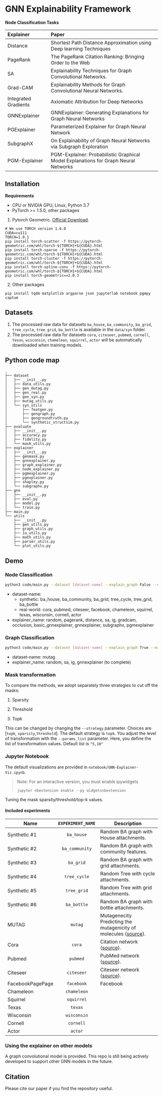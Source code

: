 # GNN Explainability Framework

**Node Classification Tasks**

| Explainer            | Paper                                                                               |
| :------------------- | :---------------------------------------------------------------------------------- |
| Distance             | Shortest Path Distance Approximation using Deep learning Techniques                 |
| PageRank             | The PageRank Citation Ranking: Bringing Order to the Web                            |
| SA                   | Explainability Techniques for Graph Convolutional Networks.                         |
| Grad-CAM             | Explainability Methods for Graph Convolutional Neural Networks.                     |
| Integrated Gradients | Axiomatic Attribution for Deep Networks                                             |
| GNNExplainer         | GNNExplainer: Generating Explanations for Graph Neural Networks                     |
| PGExplainer          | Parameterized Explainer for Graph Neural Network                                    |
| SubgraphX            | On Explainability of Graph Neural Networks via Subgraph Exploration                 |
| PGM-Explainer        | PGM-Explainer: Probabilistic Graphical Model Explanations for Graph Neural Networks |

## Installation

**Requirements**

- CPU or NVIDIA GPU, Linux, Python 3.7
- PyTorch >= 1.5.0, other packages

1. Pytorch Geometric. [Official Download](https://pytorch-geometric.readthedocs.io/en/latest/notes/installation.html).

```
# We use TORCH version 1.6.0
CUDA=cu111
TORCH=1.9.1
pip install torch-scatter -f https://pytorch-geometric.com/whl/torch-${TORCH}+${CUDA}.html
pip install torch-sparse -f https://pytorch-geometric.com/whl/torch-${TORCH}+${CUDA}.html
pip install torch-cluster -f https://pytorch-geometric.com/whl/torch-${TORCH}+${CUDA}.html
pip install torch-spline-conv -f https://pytorch-geometric.com/whl/torch-${TORCH}+${CUDA}.html
pip install torch-geometric==2.0.3
```

2. Other packages

```
pip install tqdm matplotlib argparse json jupyterlab notebook pgmpy captum
```

## Datasets

1. The processed raw data for datasets `ba_house`, `ba_community`, `ba_grid`, `tree_cycle`, `tree_grid`, `ba_bottle` is available in the `data/syn` folder.
2. The processed raw data for datasets `cora`, `citeseer`, `pubmed`, `cornell`, `texas`, `wisconsin`, `chameleon`, `squirrel`, `actor` will be automatically downloaded when training models.

## Python code map

```
.
├── dataset
│   ├── __init__.py
│   ├── data_utils.py
│   ├── gen_mutag.py
│   ├── gen_real.py
│   ├── gen_syn.py
│   ├── mutag_utils.py
│   └── syn_utils
│       ├── featgen.py
│       ├── gengraph.py
│       ├── gengroundtruth.py
│       └── synthetic_structsim.py
├── evaluate
│   ├── __init__.py
│   ├── accuracy.py
│   ├── fidelity.py
│   └── mask_utils.py
├── explainer
│   ├── __init__.py
│   ├── genmask.py
│   ├── gnnexplainer.py
│   ├── graph_explainer.py
│   ├── node_explainer.py
│   ├── pgmexplainer.py
│   ├── pgexplainer.py
│   ├── shapley.py
│   └── subgraphx.py
├── gnn
│   ├── __init__.py
│   ├── eval.py
│   ├── model.py
│   └── train.py
├── main.py
└── utils
    ├── __init__.py
    ├── gen_utils.py
    ├── graph_utils.py
    ├── io_utils.py
    ├── math_utils.py
    ├── parser_utils.py
    └── plot_utils.py

```

## Demo

### Node Classification

```bash
python3 code/main.py --dataset [dataset-name] --explain_graph False --explainer_name [explainer_name]
```

- dataset-name:
  - synthetic: ba_house, ba_community, ba_grid, tree_cycle, tree_grid, ba_bottle
  - real-world: cora, pubmed, citeseer, facebook, chameleon, squirrel, texas, wisconsin, cornell, actor
- explainer_name: random, pagerank, distance, sa, ig, gradcam, occlusion, basic_gnnexplainer, gnnexplainer, subgraphx, pgmexplainer

### Graph Classification

```bash
python3 code/main.py --dataset [dataset-name] --explain_graph True --explainer_name [explainer_name]
```

- dataset-name: mutag
- explainer_name: random, sa, ig, gnnexplainer (to complete)

### Mask transformation

To compare the methods, we adopt separately three strategies to cut off the masks:

1. Sparsity

2. Threshold

3. Topk

This can be changed by changing the `--strategy` parameter. Choices are [`topk`, `sparsity`,`threshold`]. The default strategy is `topk`.
You adjust the level of transformation with the `--params_list` parameter. Here, you define the list of transformation values. Default list is `"5,10"`

### Jupyter Notebook

The default visualizations are provided in `notebook/GNN-Explainer-Viz.ipynb`.

> Note: For an interactive version, you must enable ipywidgets
>
> ```
> jupyter nbextension enable --py widgetsnbextension
> ```

Tuning the mask sparsity/threshold/top-k values.

#### Included experiments

| Name             | `EXPERIMENT_NAME` | Description                                                                                                                            |
| ---------------- | :---------------: | -------------------------------------------------------------------------------------------------------------------------------------- |
| Synthetic #1     |    `ba_house`     | Random BA graph with House attachments.                                                                                                |
| Synthetic #2     |  `ba_community`   | Random BA graph with community features.                                                                                               |
| Synthetic #3     |     `ba_grid`     | Random BA graph with grid attachments.                                                                                                 |
| Synthetic #4     |   `tree_cycle`    | Random Tree with cycle attachments.                                                                                                    |
| Synthetic #5     |    `tree_grid`    | Random Tree with grid attachments.                                                                                                     |
| Synthetic #6     |    `ba_bottle`    | Random BA graph with bottle attachments.                                                                                               |
| MUTAG            |      `mutag`      | Mutagenecity Predicting the mutagenicity of molecules ([source](https://ls11-www.cs.tu-dortmund.de/staff/morris/graphkerneldatasets)). |
| Cora             |      `cora`       | Citation network ([source](https://ls11-www.cs.tu-dortmund.de/staff/morris/graphkerneldatasets)).                                      |
| Pubmed           |     `pubmed`      | PubMed network ([source](https://ls11-www.cs.tu-dortmund.de/staff/morris/graphkerneldatasets)).                                        |
| Citeseer         |    `citeseer`     | Citeseer network ([source](https://ls11-www.cs.tu-dortmund.de/staff/morris/graphkerneldatasets)).                                      |
| FacebookPagePage |    `facebook`     | Facebook                                                                                                                               |
| Chameleon        |    `chameleon`    |                                                                                                                                        |
| Squirrel         |    `squirrel`     |                                                                                                                                        |
| Texas            |      `texas`      |                                                                                                                                        |
| Wisconsin        |    `wisconsin`    |                                                                                                                                        |
| Cornell          |     `cornell`     |                                                                                                                                        |
| Actor            |      `actor`      |                                                                                                                                        |

### Using the explainer on other models

A graph convolutional model is provided. This repo is still being actively developed to support other
GNN models in the future.

## Citation

Please cite our paper if you find the repository useful.
